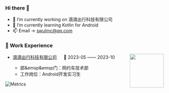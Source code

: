 ### Hi there 👋


- 🔭 I’m currently working on 滴滴出行科技有限公司
- 🌱 I’m currently learning Kotlin for Android
- 📫 Email -> swulmc@qq.com

### 🏢 Work Experience

<img align="right" width="108"  src="https://article-picture-resource.oss-cn-chengdu.aliyuncs.com/imags/152936182164.png" />

- [滴滴出行科技有限公司](https://www.didiglobal.com/) &emsp; 📌 2023-05 —— 2023-10
 
  - 部&emsp&emsp门：网约车技术部
  - 工作岗位：Android开发实习生

![Metrics](https://metrics.lecoq.io/Mecenlee?template=classic&isocalendar=1&languages=1&lines=1&habits=1&introduction=1&base=header%2C%20activity%2C%20community%2C%20repositories%2C%20metadata&base.indepth=false&base.hireable=false&base.skip=false&isocalendar=false&isocalendar.duration=full-year&languages=false&languages.ignored=HTML%2CCSS%2CJavaScript&languages.limit=8&languages.threshold=0%25&languages.other=false&languages.colors=github&languages.sections=most-used&languages.indepth=false&languages.analysis.timeout=15&languages.analysis.timeout.repositories=7.5&languages.categories=markup%2C%20programming&languages.recent.categories=markup%2C%20programming&languages.recent.load=300&languages.recent.days=14&lines=false&lines.sections=base&lines.repositories.limit=4&lines.history.limit=1&habits=false&habits.from=200&habits.days=14&habits.facts=true&habits.charts=false&habits.charts.type=classic&habits.trim=false&habits.languages.limit=8&habits.languages.threshold=0%25&introduction=false&introduction.title=true&config.timezone=Asia%2FShanghai)

<!--
[![trophy](https://github-profile-trophy.vercel.app/?username=mecenlee)](https://github.com/ryo-ma/github-profile-trophy)

[![Anurag's GitHub stats](https://github-readme-stats.vercel.app/api?username=mecenlee)](https://github.com/anuraghazra/github-readme-stats)
-->
